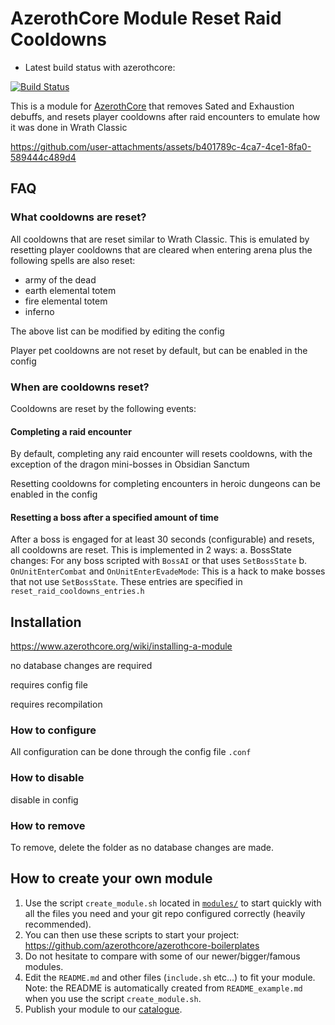 # AzerothCore Module Reset Raid Cooldowns

- Latest build status with azerothcore:

[![Build Status](
https://github.com/sogladev/mod-reset-raid-cooldowns/actions/workflows/core-build.yml/badge.svg?branch=main&event=push)](https://github.com/sogladev/mod-reset-raid-cooldowns)

This is a module for [AzerothCore](http://www.azerothcore.org) that removes Sated and Exhaustion debuffs, and resets player cooldowns after raid encounters to emulate how it was done in Wrath Classic

https://github.com/user-attachments/assets/b401789c-4ca7-4ce1-8fa0-589444c489d4

## FAQ

### What cooldowns are reset?
All cooldowns that are reset similar to Wrath Classic. This is emulated by resetting player cooldowns that are cleared when entering arena plus the following spells are also reset:
  * army of the dead
  * earth elemental totem
  * fire elemental totem
  * inferno

The above list can be modified by editing the config

Player pet cooldowns are not reset by default, but can be enabled in the config

### When are cooldowns reset?
Cooldowns are reset by the following events:
#### Completing a raid encounter
By default, completing any raid encounter will resets cooldowns, with the exception of the dragon mini-bosses in Obsidian Sanctum

Resetting cooldowns for completing encounters in heroic dungeons can be enabled in the config

#### Resetting a boss after a specified amount of time

After a boss is engaged for at least 30 seconds (configurable) and resets, all cooldowns are reset. This is implemented in 2 ways:
a. BossState changes: For any boss scripted with `BossAI` or that uses `SetBossState`
b. `OnUnitEnterCombat` and `OnUnitEnterEvadeMode`: This is a hack to make bosses that not use `SetBossState`. These entries are specified in `reset_raid_cooldowns_entries.h`


## Installation
https://www.azerothcore.org/wiki/installing-a-module

no database changes are required

requires config file

requires recompilation

### How to configure

All configuration can be done through the config file `.conf`

### How to disable

disable in config

### How to remove

To remove, delete the folder as no database changes are made.


## How to create your own module

1. Use the script `create_module.sh` located in [`modules/`](https://github.com/azerothcore/azerothcore-wotlk/tree/master/modules) to start quickly with all the files you need and your git repo configured correctly (heavily recommended).
1. You can then use these scripts to start your project: https://github.com/azerothcore/azerothcore-boilerplates
1. Do not hesitate to compare with some of our newer/bigger/famous modules.
1. Edit the `README.md` and other files (`include.sh` etc...) to fit your module. Note: the README is automatically created from `README_example.md` when you use the script `create_module.sh`.
1. Publish your module to our [catalogue](https://github.com/azerothcore/modules-catalogue).
